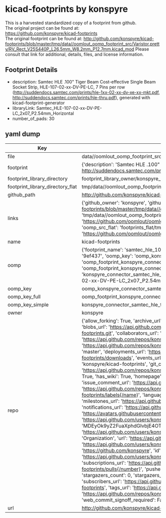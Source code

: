 # kicad-footprints by konspyre  
This is a harvested standardized copy of a footprint from github.  
The original project can be found at:  
https://github.com/konspyre/kicad-footprints  
The original footprint can be found at:
http://github.com/konspyre/kicad-footprints/blob/master/tmp/data//oomlout_oomp_footprint_src/Varistor.pretty/RV_Rect_V25S440P_L26.5mm_W8.2mm_P12.7mm.kicad_mod
Please consult that link for additional, details, files, and license information.  
## Footprint Details
* description: Samtec HLE .100" Tiger Beam Cost-effective Single Beam Socket Strip, HLE-107-02-xx-DV-PE-LC, 7 Pins per row (http://suddendocs.samtec.com/prints/hle-1xx-02-xx-dv-xe-xx-mkt.pdf, http://suddendocs.samtec.com/prints/hle-thru.pdf), generated with kicad-footprint-generator  
* libraryLink: Samtec_HLE-107-02-xx-DV-PE-LC_2x07_P2.54mm_Horizontal  
* number_of_pads: 30  
## yaml dump  
| Key | Value |  
| --- | --- |  
| file | data//oomlout_oomp_footprint_src/kicad-footprints/Connector_Samtec_HLE_THT.pretty/Samtec_HLE-107-02-xx-DV-PE-LC_2x07_P2.54mm_Horizontal.kicad_mod |  
| footprint | {'description': 'Samtec HLE .100" Tiger Beam Cost-effective Single Beam Socket Strip, HLE-107-02-xx-DV-PE-LC, 7 Pins per row (http://suddendocs.samtec.com/prints/hle-1xx-02-xx-dv-xe-xx-mkt.pdf, http://suddendocs.samtec.com/prints/hle-thru.pdf), generated with kicad-footprint-generator', 'libraryLink': 'Samtec_HLE-107-02-xx-DV-PE-LC_2x07_P2.54mm_Horizontal', 'number_of_pads': 30} |  
| footprint_library_directory | footprint_library_owner/konspyre_kicad-footprints |  
| footprint_library_directory_flat | tmp/data//oomlout_oomp_footprint_src/footprints_flat/konspyre_connector_samtec_hle_tht_samtec_hle_107_02_xx_dv_pe_lc_2x07_p2_54mm_horizontal/working |  
| github_path | http://github.com/konspyre/kicad-footprints/blob/master/tmp/data//oomlout_oomp_footprint_src/Connector_Samtec_HLE_THT.pretty/Samtec_HLE-107-02-xx-DV-PE-LC_2x07_P2.54mm_Horizontal.kicad_mod |  
| links | {'github_owner': 'konspyre', 'github_repo_name': 'kicad-footprints', 'github_src': 'http://github.com/konspyre/kicad-footprints/blob/master/tmp/data//oomlout_oomp_footprint_src/Varistor.pretty/RV_Rect_V25S440P_L26.5mm_W8.2mm_P12.7mm.kicad_mod', 'github_src_repo': 'https://github.com/konspyre/kicad-footprints', 'oomp_bot': 'tmp/data//oomlout_oomp_footprint_src/footprints/konspyre_connector_samtec_hle_tht_samtec_hle_107_02_xx_dv_pe_lc_2x07_p2_54mm_horizontal/working', 'oomp_bot_github': 'https://github.com/oomlout/oomlout_oomp_footprint_bot/tree/main/tmp/data//oomlout_oomp_footprint_src/footprints/konspyre_connector_samtec_hle_tht_samtec_hle_107_02_xx_dv_pe_lc_2x07_p2_54mm_horizontal/working', 'oomp_src_flat': 'footprints_flat/tmp/data//oomlout_oomp_footprint_src/footprints_flat/konspyre_connector_samtec_hle_tht_samtec_hle_107_02_xx_dv_pe_lc_2x07_p2_54mm_horizontal/working', 'oomp_src_flat_github': 'https://github.com/oomlout/oomlout_oomp_footprint_src/tree/main/tmp/data//oomlout_oomp_footprint_src/footprints_flat/konspyre_connector_samtec_hle_tht_samtec_hle_107_02_xx_dv_pe_lc_2x07_p2_54mm_horizontal/working'} |  
| name | kicad-footprints |  
| oomp | {'footprint_name': 'samtec_hle_107_02_xx_dv_pe_lc_2x07_p2_54mm_horizontal', 'library_name': 'connector_samtec_hle_tht', 'md5': '9ef437e120aa2e042b8a6ce115538da9', 'md5_10': '9ef437e120', 'md5_5': '9ef43', 'md5_6': '9ef437', 'oomp_key': 'oomp_konspyre_connector_samtec_hle_tht_samtec_hle_107_02_xx_dv_pe_lc_2x07_p2_54mm_horizontal', 'oomp_key_extra': 'oomp_footprint_konspyre_connector_samtec_hle_tht_samtec_hle_107_02_xx_dv_pe_lc_2x07_p2_54mm_horizontal', 'oomp_key_full': 'oomp_footprint_konspyre_connector_samtec_hle_tht_samtec_hle_107_02_xx_dv_pe_lc_2x07_p2_54mm_horizontal_9ef437', 'oomp_key_simple': 'konspyre_connector_samtec_hle_tht_samtec_hle_107_02_xx_dv_pe_lc_2x07_p2_54mm_horizontal', 'original_filename': 'data//oomlout_oomp_footprint_src/kicad-footprints/Connector_Samtec_HLE_THT.pretty/Samtec_HLE-107-02-xx-DV-PE-LC_2x07_P2.54mm_Horizontal.kicad_mod', 'owner_name': 'konspyre'} |  
| oomp_key | oomp_konspyre_connector_samtec_hle_tht_samtec_hle_107_02_xx_dv_pe_lc_2x07_p2_54mm_horizontal |  
| oomp_key_full | oomp_footprint_konspyre_connector_samtec_hle_tht_samtec_hle_107_02_xx_dv_pe_lc_2x07_p2_54mm_horizontal |  
| oomp_key_simple | konspyre_connector_samtec_hle_tht_samtec_hle_107_02_xx_dv_pe_lc_2x07_p2_54mm_horizontal |  
| owner | konspyre |  
| repo | {'allow_forking': True, 'archive_url': 'https://api.github.com/repos/konspyre/kicad-footprints/{archive_format}{/ref}', 'archived': False, 'assignees_url': 'https://api.github.com/repos/konspyre/kicad-footprints/assignees{/user}', 'blobs_url': 'https://api.github.com/repos/konspyre/kicad-footprints/git/blobs{/sha}', 'branches_url': 'https://api.github.com/repos/konspyre/kicad-footprints/branches{/branch}', 'clone_url': 'https://github.com/konspyre/kicad-footprints.git', 'collaborators_url': 'https://api.github.com/repos/konspyre/kicad-footprints/collaborators{/collaborator}', 'comments_url': 'https://api.github.com/repos/konspyre/kicad-footprints/comments{/number}', 'commits_url': 'https://api.github.com/repos/konspyre/kicad-footprints/commits{/sha}', 'compare_url': 'https://api.github.com/repos/konspyre/kicad-footprints/compare/{base}...{head}', 'contents_url': 'https://api.github.com/repos/konspyre/kicad-footprints/contents/{+path}', 'contributors_url': 'https://api.github.com/repos/konspyre/kicad-footprints/contributors', 'created_at': '2018-06-09T00:58:33Z', 'default_branch': 'master', 'deployments_url': 'https://api.github.com/repos/konspyre/kicad-footprints/deployments', 'description': '.pretty libraries', 'disabled': False, 'downloads_url': 'https://api.github.com/repos/konspyre/kicad-footprints/downloads', 'events_url': 'https://api.github.com/repos/konspyre/kicad-footprints/events', 'fork': False, 'forks': 0, 'forks_count': 0, 'forks_url': 'https://api.github.com/repos/konspyre/kicad-footprints/forks', 'full_name': 'konspyre/kicad-footprints', 'git_commits_url': 'https://api.github.com/repos/konspyre/kicad-footprints/git/commits{/sha}', 'git_refs_url': 'https://api.github.com/repos/konspyre/kicad-footprints/git/refs{/sha}', 'git_tags_url': 'https://api.github.com/repos/konspyre/kicad-footprints/git/tags{/sha}', 'git_url': 'git://github.com/konspyre/kicad-footprints.git', 'has_discussions': False, 'has_downloads': True, 'has_issues': True, 'has_pages': False, 'has_projects': True, 'has_wiki': True, 'homepage': '', 'hooks_url': 'https://api.github.com/repos/konspyre/kicad-footprints/hooks', 'html_url': 'https://github.com/konspyre/kicad-footprints', 'id': 136679166, 'is_template': False, 'issue_comment_url': 'https://api.github.com/repos/konspyre/kicad-footprints/issues/comments{/number}', 'issue_events_url': 'https://api.github.com/repos/konspyre/kicad-footprints/issues/events{/number}', 'issues_url': 'https://api.github.com/repos/konspyre/kicad-footprints/issues{/number}', 'keys_url': 'https://api.github.com/repos/konspyre/kicad-footprints/keys{/key_id}', 'labels_url': 'https://api.github.com/repos/konspyre/kicad-footprints/labels{/name}', 'language': None, 'languages_url': 'https://api.github.com/repos/konspyre/kicad-footprints/languages', 'license': None, 'merges_url': 'https://api.github.com/repos/konspyre/kicad-footprints/merges', 'milestones_url': 'https://api.github.com/repos/konspyre/kicad-footprints/milestones{/number}', 'mirror_url': None, 'name': 'kicad-footprints', 'network_count': 0, 'node_id': 'MDEwOlJlcG9zaXRvcnkxMzY2NzkxNjY=', 'notifications_url': 'https://api.github.com/repos/konspyre/kicad-footprints/notifications{?since,all,participating}', 'open_issues': 0, 'open_issues_count': 0, 'organization': {'avatar_url': 'https://avatars.githubusercontent.com/u/1893257?v=4', 'events_url': 'https://api.github.com/users/konspyre/events{/privacy}', 'followers_url': 'https://api.github.com/users/konspyre/followers', 'following_url': 'https://api.github.com/users/konspyre/following{/other_user}', 'gists_url': 'https://api.github.com/users/konspyre/gists{/gist_id}', 'gravatar_id': '', 'html_url': 'https://github.com/konspyre', 'id': 1893257, 'login': 'konspyre', 'node_id': 'MDEyOk9yZ2FuaXphdGlvbjE4OTMyNTc=', 'organizations_url': 'https://api.github.com/users/konspyre/orgs', 'received_events_url': 'https://api.github.com/users/konspyre/received_events', 'repos_url': 'https://api.github.com/users/konspyre/repos', 'site_admin': False, 'starred_url': 'https://api.github.com/users/konspyre/starred{/owner}{/repo}', 'subscriptions_url': 'https://api.github.com/users/konspyre/subscriptions', 'type': 'Organization', 'url': 'https://api.github.com/users/konspyre'}, 'owner': {'avatar_url': 'https://avatars.githubusercontent.com/u/1893257?v=4', 'events_url': 'https://api.github.com/users/konspyre/events{/privacy}', 'followers_url': 'https://api.github.com/users/konspyre/followers', 'following_url': 'https://api.github.com/users/konspyre/following{/other_user}', 'gists_url': 'https://api.github.com/users/konspyre/gists{/gist_id}', 'gravatar_id': '', 'html_url': 'https://github.com/konspyre', 'id': 1893257, 'login': 'konspyre', 'node_id': 'MDEyOk9yZ2FuaXphdGlvbjE4OTMyNTc=', 'organizations_url': 'https://api.github.com/users/konspyre/orgs', 'received_events_url': 'https://api.github.com/users/konspyre/received_events', 'repos_url': 'https://api.github.com/users/konspyre/repos', 'site_admin': False, 'starred_url': 'https://api.github.com/users/konspyre/starred{/owner}{/repo}', 'subscriptions_url': 'https://api.github.com/users/konspyre/subscriptions', 'type': 'Organization', 'url': 'https://api.github.com/users/konspyre'}, 'private': False, 'pulls_url': 'https://api.github.com/repos/konspyre/kicad-footprints/pulls{/number}', 'pushed_at': '2018-06-09T01:07:13Z', 'releases_url': 'https://api.github.com/repos/konspyre/kicad-footprints/releases{/id}', 'size': 5, 'ssh_url': 'git@github.com:konspyre/kicad-footprints.git', 'stargazers_count': 0, 'stargazers_url': 'https://api.github.com/repos/konspyre/kicad-footprints/stargazers', 'statuses_url': 'https://api.github.com/repos/konspyre/kicad-footprints/statuses/{sha}', 'subscribers_count': 2, 'subscribers_url': 'https://api.github.com/repos/konspyre/kicad-footprints/subscribers', 'subscription_url': 'https://api.github.com/repos/konspyre/kicad-footprints/subscription', 'svn_url': 'https://github.com/konspyre/kicad-footprints', 'tags_url': 'https://api.github.com/repos/konspyre/kicad-footprints/tags', 'teams_url': 'https://api.github.com/repos/konspyre/kicad-footprints/teams', 'temp_clone_token': None, 'topics': [], 'trees_url': 'https://api.github.com/repos/konspyre/kicad-footprints/git/trees{/sha}', 'updated_at': '2019-02-04T05:57:51Z', 'url': 'https://api.github.com/repos/konspyre/kicad-footprints', 'visibility': 'public', 'watchers': 0, 'watchers_count': 0, 'web_commit_signoff_required': False} |  
| url | http://github.com/konspyre/kicad-footprints |  

